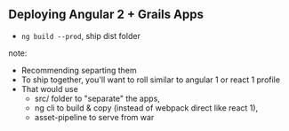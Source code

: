## Deploying Angular 2 + Grails Apps

- `ng build --prod`, ship dist folder

note:
- Recommending separting them
- To ship together, you'll want to roll similar to angular 1 or react 1 profile
- That would use 
    - src/ folder to "separate" the apps, 
    - ng cli to build & copy (instead of webpack direct like react 1),
    - asset-pipeline to serve from war